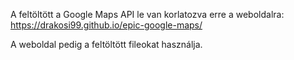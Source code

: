 A feltöltött a Google Maps API le van korlatozva erre a weboldalra: 
https://drakosi99.github.io/epic-google-maps/

A weboldal pedig a feltöltött fileokat használja.